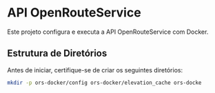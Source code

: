 # API OpenRouteService

Este projeto configura e executa a API OpenRouteService com Docker.

## Estrutura de Diretórios

Antes de iniciar, certifique-se de criar os seguintes diretórios:

```sh
mkdir -p ors-docker/config ors-docker/elevation_cache ors-docke
